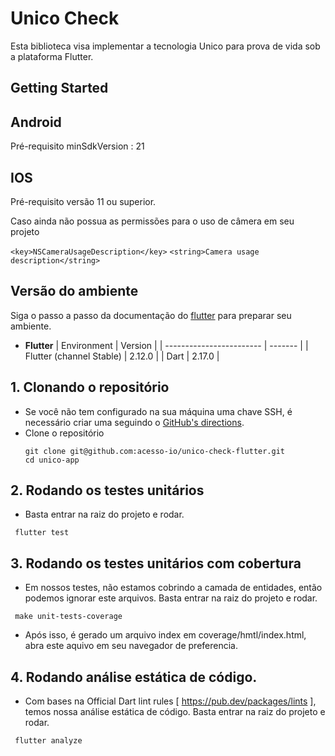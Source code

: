 
# Unico Check

Esta biblioteca visa implementar a tecnologia Unico para prova de vida sob a plataforma Flutter.

## Getting Started

## Android 

Pré-requisito minSdkVersion : 21

## IOS

Pré-requisito versão 11 ou superior.

Caso ainda não possua as permissões para o uso de câmera em seu projeto

`<key>NSCameraUsageDescription</key>`
`<string>Camera usage description</string>`

## Versão do ambiente
Siga o passo a passo da documentação do [flutter](https://docs.flutter.dev/get-started/install) para preparar seu ambiente.

- **Flutter**
  | Environment              | Version |
  | ------------------------ | ------- |
  | Flutter (channel Stable) | 2.12.0  |
  | Dart                     | 2.17.0  |
  
## 1. Clonando o repositório
- Se você não tem configurado na sua máquina uma chave SSH, é necessário criar uma seguindo o [GitHub's directions](https://help.github.com/articles/generating-ssh-keys/).
- Clone o repositório
  ```shell
  git clone git@github.com:acesso-io/unico-check-flutter.git
  cd unico-app
  ```
  
## 2. Rodando os testes unitários
- Basta entrar na raiz do projeto e rodar.
 ```shell
  flutter test
  ```
  
## 3. Rodando os testes unitários com cobertura
- Em nossos testes, não estamos cobrindo a camada de entidades, então podemos ignorar este arquivos. Basta entrar na raiz do projeto e rodar.
 ```shell
  make unit-tests-coverage
  ```
- Após isso, é gerado um arquivo index em coverage/hmtl/index.html, abra este aquivo em seu navegador de preferencia.
  
## 4. Rodando análise estática de código.
- Com bases na Official Dart lint rules [ https://pub.dev/packages/lints ], temos nossa análise estática de código. Basta entrar na raiz do projeto e rodar.
 ```shell
  flutter analyze
  ```
